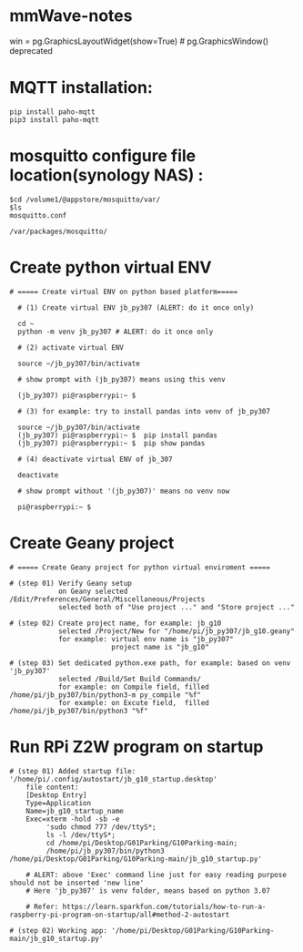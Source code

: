 # mmWave-notes

win = pg.GraphicsLayoutWidget(show=True) # pg.GraphicsWindow() deprecated



# MQTT installation:
    pip install paho-mqtt
    pip3 install paho-mqtt
    
    

# mosquitto configure file location(synology NAS) :
    $cd /volume1/@appstore/mosquitto/var/
    $ls
    mosquitto.conf
    
    /var/packages/mosquitto/
    
    
# Create python virtual ENV 

    # ===== Create virtual ENV on python based platform=====
      
      # (1) Create virtual ENV jb_py307 (ALERT: do it once only)  
      
      cd ~
      python -m venv jb_py307 # ALERT: do it once only

      # (2) activate virtual ENV
      
      source ~/jb_py307/bin/activate

      # show prompt with (jb_py307) means using this venv  
      
      (jb_py307) pi@raspberrypi:~ $

      # (3) for example: try to install pandas into venv of jb_py307
      
      source ~/jb_py307/bin/activate
      (jb_py307) pi@raspberrypi:~ $  pip install pandas
      (jb_py307) pi@raspberrypi:~ $  pip show pandas

      # (4) deactivate virtual ENV of jb_307
      
      deactivate
      
      # show prompt without '(jb_py307)' means no venv now
      
      pi@raspberrypi:~ $ 

# Create Geany project

    # ===== Create Geany project for python virtual enviroment =====
    
    # (step 01) Verify Geany setup
                on Geany selected /Edit/Preferences/General/Miscellaneous/Projects
                selected both of "Use project ..." and "Store project ..."  

    # (step 02) Create project name, for example: jb_g10 
                selected /Project/New for "/home/pi/jb_py307/jb_g10.geany" 
                for example: virtual env name is "jb_py307"
                             project name is "jb_g10"

    # (step 03) Set dedicated python.exe path, for example: based on venv 'jb_py307' 
                selected /Build/Set Build Commands/ 
                for example: on Compile field, filled /home/pi/jb_py307/bin/python3-m py_compile "%f"  
                for example: on Excute field,  filled /home/pi/jb_py307/bin/python3 "%f" 

# Run RPi Z2W program on startup

    # (step 01) Added startup file: '/home/pi/.config/autostart/jb_g10_startup.desktop' 
        file content:
        [Desktop Entry]
        Type=Application
        Name=jb_g10_startup_name
        Exec=xterm -hold -sb -e 
             'sudo chmod 777 /dev/ttyS*; 
             ls -l /dev/ttyS*; 
             cd /home/pi/Desktop/G01Parking/G10Parking-main; 
             /home/pi/jb_py307/bin/python3 /home/pi/Desktop/G01Parking/G10Parking-main/jb_g10_startup.py'
        
        # ALERT: above 'Exec' command line just for easy reading purpose should not be inserted 'new line'
        # Here 'jb_py307' is venv folder, means based on python 3.07
        
        # Refer: https://learn.sparkfun.com/tutorials/how-to-run-a-raspberry-pi-program-on-startup/all#method-2-autostart     
    
    # (step 02) Working app: '/home/pi/Desktop/G01Parking/G10Parking-main/jb_g10_startup.py'
    
